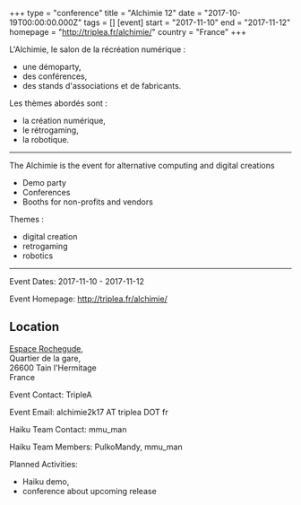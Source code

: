 +++
type = "conference"
title = "Alchimie 12"
date = "2017-10-19T00:00:00.000Z"
tags = []
[event]
start = "2017-11-10"
end = "2017-11-12"
homepage = "http://triplea.fr/alchimie/"
country = "France"
+++

L'Alchimie, le salon de la récréation numérique :

- une démoparty,
- des conférences,
- des stands d'associations et de fabricants.

Les thèmes abordés sont :

- la création numérique,
- le rétrogaming,
- la robotique.

---

The Alchimie is the event for alternative computing and digital creations

- Demo party
- Conferences
- Booths for non-profits and vendors

Themes :

- digital creation
- retrogaming
- robotics

---

Event Dates: 
2017-11-10 - 2017-11-12

Event Homepage: 
http://triplea.fr/alchimie/

## Location
[Espace Rochegude](https://www.openstreetmap.org/way/242490548),<br/>
Quartier de la gare,<br/>
26600 Tain l'Hermitage<br/>
France

Event Contact: 
TripleA

Event Email: 
alchimie2k17 AT triplea DOT fr

Haiku Team Contact: 
mmu_man

Haiku Team Members: 
PulkoMandy, mmu_man

Planned Activities:

- Haiku demo,
- conference about upcoming release

